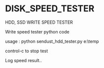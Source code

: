 # DISK_SPEED_TESTER
HDD, SSD WRITE SPEED TESTER

Write speed tester python code

usage :
python sendust_hdd_tester.py e:\temp

control-c to stop test

Log speed result..
